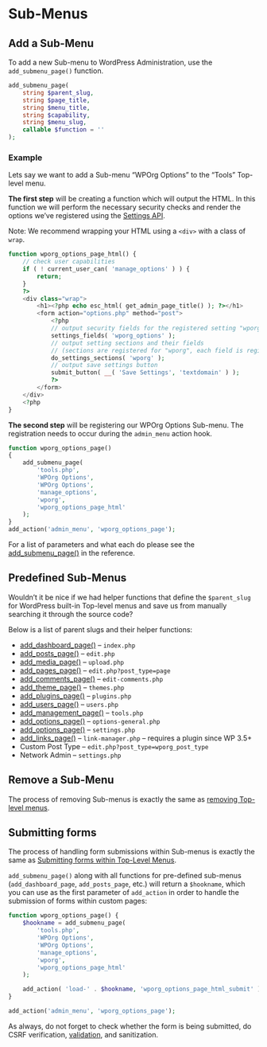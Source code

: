 # Sub-Menus

## Add a Sub-Menu

To add a new Sub-menu to WordPress Administration, use the `add_submenu_page()` function.

```php
add_submenu_page(
	string $parent_slug,
	string $page_title,
	string $menu_title,
	string $capability,
	string $menu_slug,
	callable $function = ''
);
```

### Example

Lets say we want to add a Sub-menu “WPOrg Options” to the “Tools” Top-level menu.

**The first step** will be creating a function which will output the HTML. In this function we will perform the necessary security checks and render the options we’ve registered using the [Settings API](https://developer.wordpress.org/plugins/settings/).

Note: We recommend wrapping your HTML using a `<div>` with a class of `wrap`.

```php
function wporg_options_page_html() {
	// check user capabilities
	if ( ! current_user_can( 'manage_options' ) ) {
		return;
	}
	?>
	<div class="wrap">
		<h1><?php echo esc_html( get_admin_page_title() ); ?></h1>
		<form action="options.php" method="post">
			<?php
			// output security fields for the registered setting "wporg_options"
			settings_fields( 'wporg_options' );
			// output setting sections and their fields
			// (sections are registered for "wporg", each field is registered to a specific section)
			do_settings_sections( 'wporg' );
			// output save settings button
			submit_button( __( 'Save Settings', 'textdomain' ) );
			?>
		</form>
	</div>
	<?php
}
```

**The second step** will be registering our WPOrg Options Sub-menu. The registration needs to occur during the `admin_menu` action hook.

```php
function wporg_options_page()
{
	add_submenu_page(
		'tools.php',
		'WPOrg Options',
		'WPOrg Options',
		'manage_options',
		'wporg',
		'wporg_options_page_html'
	);
}
add_action('admin_menu', 'wporg_options_page');
```

For a list of parameters and what each do please see the [add\_submenu\_page()](https://developer.wordpress.org/reference/functions/add_submenu_page/) in the reference.

## Predefined Sub-Menus

Wouldn’t it be nice if we had helper functions that define the `$parent_slug` for WordPress built-in Top-level menus and save us from manually searching it through the source code?

Below is a list of parent slugs and their helper functions:

*   [add\_dashboard\_page()](https://developer.wordpress.org/reference/functions/add_dashboard_page/) – `index.php`
*   [add\_posts\_page()](https://developer.wordpress.org/reference/functions/add_posts_page/) – `edit.php`
*   [add\_media\_page()](https://developer.wordpress.org/reference/functions/add_media_page/) – `upload.php`
*   [add\_pages\_page()](https://developer.wordpress.org/reference/functions/add_pages_page/) – `edit.php?post_type=page`
*   [add\_comments\_page()](https://developer.wordpress.org/reference/functions/add_comments_page/) – `edit-comments.php`
*   [add\_theme\_page()](https://developer.wordpress.org/reference/functions/add_theme_page/) – `themes.php`
*   [add\_plugins\_page()](https://developer.wordpress.org/reference/functions/add_plugins_page/) – `plugins.php`
*   [add\_users\_page()](https://developer.wordpress.org/reference/functions/add_users_page/) – `users.php`
*   [add\_management\_page()](https://developer.wordpress.org/reference/functions/add_management_page/) – `tools.php`
*   [add\_options\_page()](https://developer.wordpress.org/reference/functions/add_options_page/) – `options-general.php`
*   [add\_options\_page()](https://developer.wordpress.org/reference/functions/add_options_page/) – `settings.php`
*   [add\_links\_page()](https://developer.wordpress.org/reference/functions/add_links_page/) – `link-manager.php` – requires a plugin since WP 3.5+
*   Custom Post Type – `edit.php?post_type=wporg_post_type`
*   Network Admin – `settings.php`

## Remove a Sub-Menu

The process of removing Sub-menus is exactly the same as [removing Top-level menus](https://developer.wordpress.org/plugins/administration-menus/top-level-menus/#remove-a-top-level-menu).

## Submitting forms

The process of handling form submissions within Sub-menus is exactly the same as [Submitting forms within Top-Level Menus](https://developer.wordpress.org/plugins/administration-menus/top-level-menus/#submitting-forms).

`add_submenu_page()` along with all functions for pre-defined sub-menus (`add_dashboard_page`, `add_posts_page`, etc.) will return a `$hookname`, which you can use as the first parameter of `add_action` in order to handle the submission of forms within custom pages:

```php
function wporg_options_page() {
	$hookname = add_submenu_page(
		'tools.php',
		'WPOrg Options',
		'WPOrg Options',
		'manage_options',
		'wporg',
		'wporg_options_page_html'
	);

	add_action( 'load-' . $hookname, 'wporg_options_page_html_submit' );
}

add_action('admin_menu', 'wporg_options_page');
```

As always, do not forget to check whether the form is being submitted, do CSRF verification, [validation](https://developer.wordpress.org/plugins/security/data-validation/), and sanitization.